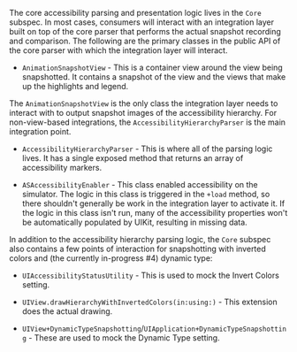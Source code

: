 The core accessibility parsing and presentation logic lives in the `Core` subspec. In most cases, consumers will interact with an integration layer built on top of the core parser that performs the actual snapshot recording and comparison. The following are the primary classes in the public API of the core parser with which the integration layer will interact.

* `AnimationSnapshotView` - This is a container view around the view being snapshotted. It contains a snapshot of the view and the views that make up the highlights and legend.

The `AnimationSnapshotView` is the only class the integration layer needs to interact with to output snapshot images of the accessibility hierarchy. For non-view-based integrations, the `AccessibilityHierarchyParser` is the main integration point.

* `AccessibilityHierarchyParser` - This is where all of the parsing logic lives. It has a single exposed method that returns an array of accessibility markers.

* `ASAccessibilityEnabler` - This class enabled accessibility on the simulator. The logic in this class is triggered in the `+load` method, so there shouldn't generally be work in the integration layer to activate it. If the logic in this class isn't run, many of the accessibility properties won't be automatically populated by UIKit, resulting in missing data.

In addition to the accessibility hierarchy parsing logic, the `Core` subspec also contains a few points of interaction for snapshotting with inverted colors and (the currently in-progress #4) dynamic type:

* `UIAccessibilityStatusUtility` - This is used to mock the Invert Colors setting.

* `UIView.drawHierarchyWithInvertedColors(in:using:)` - This extension does the actual drawing.

* `UIView+DynamicTypeSnapshotting`/`UIApplication+DynamicTypeSnapshotting` - These are used to mock the Dynamic Type setting.
